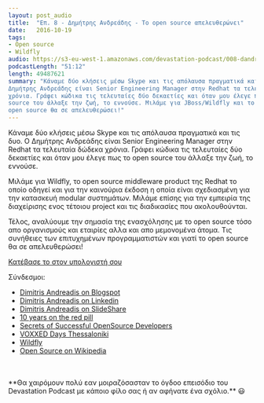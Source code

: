 ```yaml
---
layout: post_audio
title:  "Επ. 8 - Δημήτρης Ανδρεάδης - Το open source απελευθερώνει"
date:   2016-10-19
tags:
- Open source
- Wildfly
audio: https://s3-eu-west-1.amazonaws.com/devastation-podcast/008-dandreadis-open-source-will-set-you-free.mp3
podcastLength: "51:12"
length: 49487621
summary: "Κάναμε δύο κλήσεις μέσω Skype και τις απόλαυσα πραγματικά και τις δυο. Ο 
Δημήτρης Ανδρεάδης είναι Senior Engineering Manager στην Redhat τα τελευταία δώδεκα 
χρόνια. Γράφει κώδικα τις τελευταίες δύο δεκαετίες και όταν μου έλεγε πως το open 
source του άλλαξε την ζωή, το εννούσε. Μιλάμε για JBoss/Wildfly και το πως και γιατί το 
open source θα σε απελευθερώσει!"
---
```

Κάναμε δύο κλήσεις μέσω Skype και τις απόλαυσα πραγματικά και τις δυο. Ο Δημήτρης 
Ανδρεάδης είναι Senior Engineering Manager στην Redhat τα τελευταία δώδεκα χρόνια.
Γράφει κώδικα τις τελευταίες δύο δεκαετίες και όταν μου έλεγε πως το open source 
του άλλαξε την ζωή, το εννούσε.

Μιλάμε για Wildfly, το open source middleware product της Redhat το οποίο οδηγεί 
και για την καινούρια έκδοση η οποία είναι σχεδιασμένη για την κατασκευή modular 
συστημάτων. Μιλάμε επίσης για την εμπειρία της διαχείρισης ενος τέτοιου project και τις 
διαδικασίες που ακολουθούνται. 

Τέλος, αναλύουμε την σημασία της ενασχόλησης με το open source τόσο απο οργανισμούς 
και εταιρίες αλλα και απο μεμονομένα άτομα. Τις συνήθειες των επιτυχημένων προγραμματιστών 
και γιατί το open source θα σε απελευθερώσει!

<a href="https://s3-eu-west-1.amazonaws.com/devastation-podcast/008-dandreadis-open-source-will-set-you-free.mp3" target="_blank"><i class="fa fa-cloud-download"></i> Κατέβασε το στον υπολογιστή σου</a>

Σύνδεσμοι:

* <a href="http://dandreadis.blogspot.gr" target="_blank">Dimitris Andreadis on Blogspot</a>
* <a href="https://www.linkedin.com/in/dandreadis" target="_blank">Dimitris Andreadis on Linkedin</a>
* <a href="http://www.slideshare.net/dandreadis" target="_blank">Dimitris Andreadis on SlideShare</a>
* <a href="http://dandreadis.blogspot.cz/2014/10/10-years-on-red-pill.html" target="_blank">10 years on the red pill</a>
* <a href="http://www.slideshare.net/dandreadis/devoxx-ignite-dimitrisandreadis7secretsofsuccessfulopensourcedevelopers" target="_blank">Secrets of Successful OpenSource Developers</a>
* <a href="http://voxxeddays.com/thessaloniki/" target="_blank">VOXXED Days Thessaloniki</a>
* <a href="http://wildfly.org" target="_blank">Wildfly</a>
* <a href="https://en.wikipedia.org/wiki/Open_Source" target="_blank">Open Source on Wikipedia</a>

<br/>
<br/>
**Θα χαιρόμουν πολύ εαν μοιραζόσασταν το όγδοο επεισόδιο του Devastation
Podcast με κάποιο φίλο σας ή αν αφήνατε ένα σχόλιο.** 😃
